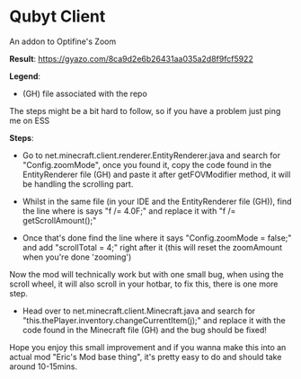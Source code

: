 # Qubyt Client
An addon to Optifine's Zoom

**Result**: https://gyazo.com/8ca9d2e6b26431aa035a2d8f9fcf5922

**Legend**:
- (GH) file associated with the repo

The steps might be a bit hard to follow, so if you have a problem just ping me on ESS

**Steps**:
- Go to net.minecraft.client.renderer.EntityRenderer.java and search for "Config.zoomMode", once you found it, copy the code found in the EntityRenderer file (GH) and paste it after getFOVModifier method, it will be handling the scrolling part.

- Whilst in the same file (in your IDE and the EntityRenderer file (GH)), find the line where is says "f /= 4.0F;" and replace it with "f /= getScrollAmount();"
- Once that's done find the line where it says "Config.zoomMode = false;" and add "scrollTotal = 4;" right after it (this will reset the zoomAmount when you're done 'zooming')

Now the mod will technically work but with one small bug, when using the scroll wheel, it will also scroll in your hotbar, to fix this, there is one more step.

- Head over to net.minecraft.client.Minecraft.java and search for "this.thePlayer.inventory.changeCurrentItem(j);" and replace it with the code found in the Minecraft file (GH) and the bug should be fixed!

Hope you enjoy this small improvement and if you wanna make this into an actual mod "Eric's Mod base thing", it's pretty easy to do and should take around 10-15mins.
